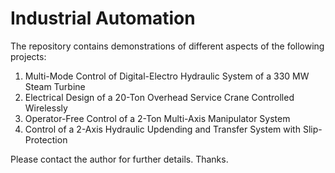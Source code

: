# Industrial Automation
The repository contains demonstrations of different aspects of the following projects:
1. Multi-Mode Control of Digital-Electro Hydraulic System of a 330 MW Steam Turbine
2. Electrical Design of a 20-Ton Overhead Service Crane Controlled Wirelessly
3. Operator-Free Control of a 2-Ton Multi-Axis Manipulator System
4. Control of a 2-Axis Hydraulic Updending and Transfer System with Slip-Protection

Please contact the author for further details. Thanks.
